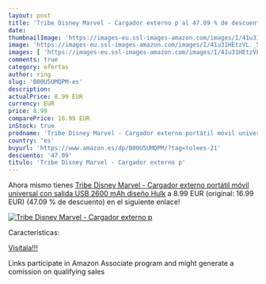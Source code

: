 ```yaml
---
layout: post
title: 'Tribe Disney Marvel - Cargador externo p al 47.09 % de descuento'
date: 
thumbnailImage: 'https://images-eu.ssl-images-amazon.com/images/I/41u31HEtzVL._SL200_.jpg'
image: 'https://images-eu.ssl-images-amazon.com/images/I/41u31HEtzVL._SL200_.jpg'
images: [ 'https://images-eu.ssl-images-amazon.com/images/I/41u31HEtzVL._SL200_.jpg' ]
comments: true
category: ofertas
author: ring
slug: 'B00U5UMQPM-es'
description:
actualPrice: 8.99 EUR
currency: EUR
price: 8.99
comparePrice: 16.99 EUR
inStock: true
prodname: 'Tribe Disney Marvel - Cargador externo portátil móvil universal con salida USB  2600 mAh   diseño Hulk'
country: 'es'
buyurl: 'https://www.amazon.es/dp/B00U5UMQPM/?tag=tolees-21'
descuento: '47.09'
titulo: 'Tribe Disney Marvel - Cargador externo p'
---
```


Ahora mismo tienes [Tribe Disney Marvel - Cargador externo portátil móvil universal con salida USB  2600 mAh   diseño Hulk](https://www.amazon.es/dp/B00U5UMQPM/?tag=tolees-21) a 8.99 EUR (original: 16.99 EUR) (47.09 %  de descuento) en el siguiente enlace!

[![Tribe Disney Marvel - Cargador externo p](https://images-eu.ssl-images-amazon.com/images/I/41u31HEtzVL._SL200_.jpg)](https://www.amazon.es/dp/B00U5UMQPM/?tag=tolees-21)

Características:


[Visítala!!!](https://www.amazon.es/dp/B00U5UMQPM/?tag=tolees-21)

Links participate in Amazon Associate program and might generate a comission on qualifying sales
